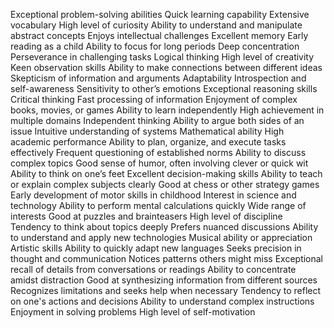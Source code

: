  Exceptional problem-solving abilities
 Quick learning capability
 Extensive vocabulary
 High level of curiosity
 Ability to understand and manipulate abstract concepts
 Enjoys intellectual challenges
 Excellent memory
 Early reading as a child
 Ability to focus for long periods
 Deep concentration
 Perseverance in challenging tasks
 Logical thinking
 High level of creativity
 Keen observation skills
 Ability to make connections between different ideas
 Skepticism of information and arguments
 Adaptability
 Introspection and self-awareness
 Sensitivity to other’s emotions
 Exceptional reasoning skills
 Critical thinking
 Fast processing of information
 Enjoyment of complex books, movies, or games
 Ability to learn independently
 High achievement in multiple domains
 Independent thinking
 Ability to argue both sides of an issue
 Intuitive understanding of systems
 Mathematical ability
 High academic performance
 Ability to plan, organize, and execute tasks effectively
 Frequent questioning of established norms
 Ability to discuss complex topics
 Good sense of humor, often involving clever or quick wit
 Ability to think on one’s feet
 Excellent decision-making skills
 Ability to teach or explain complex subjects clearly
 Good at chess or other strategy games
 Early development of motor skills in childhood
 Interest in science and technology
 Ability to perform mental calculations quickly
 Wide range of interests
 Good at puzzles and brainteasers
 High level of discipline
 Tendency to think about topics deeply
 Prefers nuanced discussions
 Ability to understand and apply new technologies
 Musical ability or appreciation
 Artistic skills
 Ability to quickly adapt new languages
 Seeks precision in thought and communication
 Notices patterns others might miss
 Exceptional recall of details from conversations or readings
 Ability to concentrate amidst distraction
 Good at synthesizing information from different sources
 Recognizes limitations and seeks help when necessary
 Tendency to reflect on one's actions and decisions
 Ability to understand complex instructions
 Enjoyment in solving problems
 High level of self-motivation
